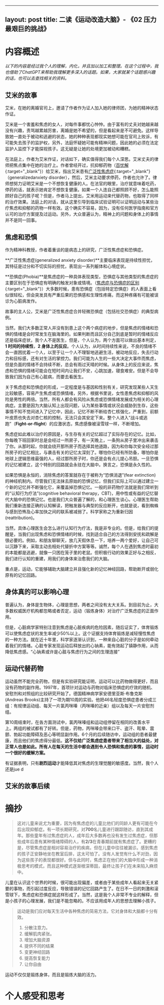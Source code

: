 


---
layout: post
title:  二读《运动改造大脑》- 《02 压力 最艰巨的挑战》
---

# 内容概述

*以下的内容是经过我个人的理解，内化，并且加以加工和整理。在这个过程中，我也借助了ChatGPT来帮助我理解更多深入的话题。如果，大家就某个话题感兴趣的话，也可以去查找相关的资料。*

## 艾米的故事

艾米，在她的离婚官司上，邀请了作者作为证人加入她的律师团，为她的精神状态作证。

艾米是一个害羞和焦虑的女人，对每件事都忧心忡忡。由于富有的丈夫对她越来越没有兴趣，责骂越累越厉害，离婚是她不希望的，但是看起来是不可避免。这样导致她一直处于被动和逃避的状态，她的种种表现都现实她想可能在官司上败诉，有可能失去孩子的监护权，另外，法庭怀疑她可能有精神问题，因此她的必须在法定监护人监控下才能探视孩子。这无疑是让她的处境更加被动和糟糕。

在法庭上，作者为艾米作证，对话如下，确实值得我们每个人深思。艾米丈夫的律师把焦点集中在她的治疗上。作者曾经开过，抗抑郁药物（[百忧解](https://chatgpt.com/share/66ff8a69-7944-800c-8412-6601aafcdc41){:target="_blank"}）给艾米，指出艾米患有[广泛性焦虑症](https://chatgpt.com/share/66ff8ac6-e054-800c-894c-d41b87b04fd2){:target="_blank"}（generalizedanxiety disorder），然后，艾米主动要求停药，作者也允许了。律师想努力证明艾米是一个不想恢复健康的人。在法官的眼里，治疗就意味着吃药，停药的话，就表示她肯定不想恢复健康。如果一个人连自己都照顾不好，怎么能照顾好自己的孩子呢？但是，作者马上提出，艾米用运动来代替药物，也取得了同样的治疗效果。法庭上的对话，就从这里引导到临床试验证明可以证明运动与某些治疗焦虑和抑郁的药物一样有效。这个确实不容易，因为，没有任何医学指南和官方认可的治疗方案提及过运动。另外，大众普遍认为，精神上的问题和身体上的事情并不是同一回事。


## 焦虑和恐惧

作为精神科教授，作者着重谈的是病态上的研究，广泛性焦虑症和恐惧症。

**广泛性焦虑症(generalized anxiety disorder)**主要临床表现是持续性担忧，其特征是过分和不切实际的担忧，表现出一系列躯体和心境症状。

**恐惧症(Phobia)**是焦虑症的一种具体表现类型，恐惧症与其他类型的焦虑症的主要区别在于恐惧症有明确的触发对象或情境。（[焦虑症与恐惧症的区别](https://chatgpt.com/share/66ff8e46-b210-800c-a9de-a6f9b8878e75){:target="_blank"}）大多数时候，患有恐惧症（包括特定恐惧症）的人表面上看似很轻松，但会突发具有严重后果的恐惧感和生理性疼痛，而这种疼痛有可能被误诊为心脏病发作。

故事的主人公，艾米是广泛性焦虑症合并轻微恐惧症（包括社交恐惧症）的典型病例。

当然，我们大多数正常人并没有到患上这个两个病症的地步，但是焦虑的情绪和恐惧的情绪是会时常发生在脑海里的。如果判断而且区分自己到底是暂时的情绪反应还是临床症状，我个人不是医生，但是，个人认为，两个方面可以做出基本判定，**1 时间的持续性**，**2 身体上的反应**。个人认为，从时间持续性来说，不良的情绪不会一直困扰着一个人，以至于让一个人不理智地逃避生活，被动地反应，失去行动力和目标感，还有对生活的掌控力。我们可能为人生的一些大决定大事件而焦虑，但是负面的情绪不会持续不断，总会有雨过天晴的时候。从身体上的反应来说，焦虑和恐惧的情绪可能会在短时间内让我们不安，心跳加速，寝食难安。但是不会导致我们因为自己有心脏病，而要去看医生。

关于焦虑症和恐惧症的形成，一定程度是与基因和性别有关，研究发现某些人天生比较敏感，容易产生焦虑或恐惧情绪，另外，根据书里说，女性患焦虑和抑郁的风险是男性的两倍。当然，所有人都会有风险从焦虑或恐惧情绪发展成为相关的心理病症。主要是因为大脑认知上出现问题，认为某些事情或状况会威胁到生存，这些事情不知不觉间进入了记忆中，因此，记忆不断不断给杏仁核强化，严重到，前额叶皮质也失去对杏仁核的控制，无法只会其安定下来。整个人进入“战斗或逃跑”（**Fight-or-flight**）的应激状态，焦虑感像被滚雪球一样，不断增加。


焦虑症如此难以治疗的原因是，与生存有关的记忆超过了实际存在的记忆。比如，你每晚下班回家时总是会经过一所房子，有一天晚上，一条狗从房子里冲出来袭击了你。从那时起，你就会绕开那所房子而选择其他道路，因为和你每次安全经过那所房子的记忆相比，与袭击有关的记忆太深刻了。哪怕你已经有所防备，哪怕你是地球上逻辑思维最强的人，经过那所房子时，你还是会有点儿提心吊胆。一旦恐惧的记忆被建立，这个特别的回路就会永驻在大脑中。换言之，恐惧是永久性的。

如果恐惧是永恒的，消除焦虑的答案就存在于被称为“恐惧消退”(fear extinction)的神经机制内。尽管我们无法抹去原始的恐惧记忆，但我们实际上可以通过建立一个新的记忆并不断强化它，来覆盖掉恐惧记忆。一般的非药物疗法就是我们常听到的“认知行为疗法”(cognitive behavioral therapy，CBT)，用中性或有益的记忆替代大脑中的恐惧记忆。也是我们大众普遍了解的，和心理医生谈心。心理医生帮助我们重新连接正确的认知解读，把触发器与典型的反应断开，也就是说，看到蜘蛛与感到恐怖及心率加快之间的联系被减弱了。科学家称之为重新归因(reattribution)。

当然，具体心理医生会怎么进行认知行为疗法，我是非专业的。但是，给我们的提醒是，当我们出现焦虑和恐惧情绪的时候，找到适合自己的方法得到安抚和疏解是很必要的。例如，和朋友聊聊天，放几天假休息一下，培养一两个爱好，让自己可以沉静下来，采取主动去相处代替折中方案等等。诚然，每个人在遇到焦虑时最初的本能都是逃避，就像一只困在笼子里的老鼠。但积极行动的效果正好与之相反，我们进行认知的重建，用我们的身体来治愈我们的大脑。
  
重点是，运动，它能够辅助大脑建立并且强化新的记忆神经回路，帮助断开或弱化原有的记忆回路。


## 身体真的可以影响心理

普遍认为，身体是生物体，心理是思想，两者之间没有太大关系。到目前为止，大多数权威医疗机构都忽略或者否定，运动（锻炼身体）对治疗广泛焦虑症的正面作用。

但是，心脏病学家特别注意到焦虑是心脏疾病的危险因素，随后证实了，体育锻炼可以使焦虑症状的发生率减少50%以上。这个证据支持体育锻炼是减轻慢性焦虑的一种方法。就在近十年里，科学家逐渐认识到，一种来自心脏的分子是如何牵动着我们的情绪。心脏专家发现运动后释放出的心钠素，能有效起了镇静作用，从而降低焦虑感。“心钠素或许是心脏与焦虑行为之间的生理连接”


## 运动代替药物

运动虽然不能完全药物，但是有实验研究能证明，运动可以比药物做得更好，而且没有药物的副作用。1997年，首项针对运动与药物对临床恐惧症的疗效的随机、安慰剂和对照组的比较研究开始了。德国精神病学家安德里亚斯·布鲁克斯(Andreas Brooks)主持了一项为期10周的实验。他把46名轻度恐惧症患者分成三组：有规律运动组、每天一片氯丙咪嗪（丙咪嗪的近亲）组以及每天一片安慰剂组。

第10周结束时，在各方面测试中，氯丙咪嗪组和运动组停留在相同的改善水平上。两组的被试都有了好转。但是，药物，丙咪嗪会带来口干、盗汗、眩晕、震颤、勃起功能障碍及恶心等明显副作用。6个月的后续随访中，运动组的患者最健康，而且他们的焦虑得分最低。**这不仅给广泛焦虑症患者带来了相当大的益处，对正常人也是如此。所有人在每天的生活中都会遇到令人恐惧和焦虑的事情，运动时一个很好的缓解方案。**

有证据表明，只有**剧烈运动**才能降低其对焦虑的生理觉醒的敏感度。当然，我个人还是jue d

## 艾米的故事后续





# 摘抄



> 这对儿童来说尤为重要，因为有焦虑症的儿童比他们的同龄人更有可能在今后出现抑郁症。有一项长期研究，对**700**名儿童进行跟踪随访，直到其成年。那些童年有过焦虑症的人，成年后大多数再也没有发生过焦虑症，但那些成年后患有某种情绪障碍的人，有**2/3**在青春期前就有焦虑症了。更糟的是，尽管焦虑症是相对容易治疗的疾病，但在儿童中往往被漏诊。感到焦虑的孩子正安静地坐在教室后排，这太可怕了。没有人发觉有什么不对劲，因为这些孩子的表现都很好。但与此同时，焦虑正在他们的大脑中形成一种消极思考的模式，而且这种模式逐渐根深蒂固，最终让孩子们在未来陷入麻烦中。

儿童在认识这个世界的时候，很可能出现偏差，或者由于某些成年人看起来无关紧要的事物，而引起过度反应，导致错误的记忆回路产生了。在日不一日的刺激和滚雪球下，焦虑症和恐惧症就这样形成了。当然，这是我个人非常不专业的解释，但是小孩子的心理发展，我们是不能忽略的。不应该用成年人的思想去理解小孩子。

> 运动是我们应对每天生活中各种焦虑的简易方法，它对身体和大脑都十分有效。
> 
> 1. 分散注意力。
> 2. 缓解肌肉紧张。
> 3. 增加大脑资源
> 4. 提供不同的结果
> 5. 变更神经回路
> 6. 提高恢复能力
> 7. 让你自由

运动不仅仅是锻炼身体，而且是锻炼大脑的活力。



# 个人感受和思考












<!--stackedit_data:
eyJoaXN0b3J5IjpbNDMxMzc5OTcwLC0xNDUwMzg2ODczLC0yMD
g1ODk2MTksLTM1MzI1NDUyNSwxNzc1MzY4MjEsMTA2NzUxMzg4
NCw3MzgwNzY2MDgsMTc1NjkwNTI4MywtMTE0Nzk4MjQ3MywxOD
c5NjUwMTYxLDcwOTkzODEyXX0=
-->